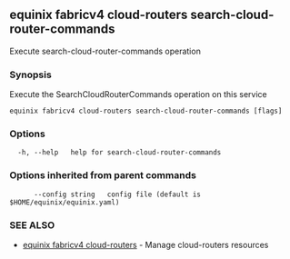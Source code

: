 ## equinix fabricv4 cloud-routers search-cloud-router-commands

Execute search-cloud-router-commands operation

### Synopsis

Execute the SearchCloudRouterCommands operation on this service

```
equinix fabricv4 cloud-routers search-cloud-router-commands [flags]
```

### Options

```
  -h, --help   help for search-cloud-router-commands
```

### Options inherited from parent commands

```
      --config string   config file (default is $HOME/equinix/equinix.yaml)
```

### SEE ALSO

* [equinix fabricv4 cloud-routers](equinix_fabricv4_cloud-routers.md)	 - Manage cloud-routers resources

